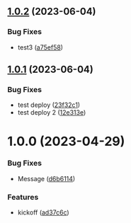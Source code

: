 ## [1.0.2](https://github.com/nelson-tests/Test.Nuget.Please.Dont.Use/compare/v1.0.1...v1.0.2) (2023-06-04)


### Bug Fixes

* test3 ([a75ef58](https://github.com/nelson-tests/Test.Nuget.Please.Dont.Use/commit/a75ef5824cb02f0984cdf886c223ed9924c19ab8))

## [1.0.1](https://github.com/nelson-tests/Test.Nuget.Please.Dont.Use/compare/v1.0.0...v1.0.1) (2023-06-04)


### Bug Fixes

* test deploy ([23f32c1](https://github.com/nelson-tests/Test.Nuget.Please.Dont.Use/commit/23f32c1892e3b44f99512752064737de0609f343))
* test deploy 2 ([12e313e](https://github.com/nelson-tests/Test.Nuget.Please.Dont.Use/commit/12e313ebffd45ed8cf239c30233611bb82e5489e))

# 1.0.0 (2023-04-29)


### Bug Fixes

* Message ([d6b6114](https://github.com/nelson-tests/Test.Nuget.Please.Dont.Use/commit/d6b61142672e667694ce4a9cb569b3c965a317be))


### Features

* kickoff ([ad37c6c](https://github.com/nelson-tests/Test.Nuget.Please.Dont.Use/commit/ad37c6c46fe0de0282c41a02b95b65c3fbfcca11))

